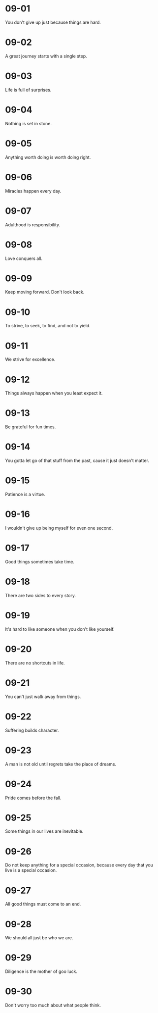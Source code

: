 # 09-01

You don't give up just because things are hard.

# 09-02

A great journey starts with a single step.

# 09-03

Life is full of surprises.

# 09-04

Nothing is set in stone.

# 09-05

Anything worth doing is worth doing right.

# 09-06

Miracles happen every day.

# 09-07

Adulthood is responsibility.

# 09-08

Love conquers all.

# 09-09

Keep moving forward. Don't look back.

# 09-10

To strive, to seek, to find, and not to yield.

# 09-11

We strive for excellence.

# 09-12

Things always happen when you least expect it.

# 09-13

Be grateful for fun times.

# 09-14

You gotta let go of that stuff from the past, cause it just doesn't matter.

# 09-15

Patience is a virtue.

# 09-16

I wouldn't give up being myself for even one second.

# 09-17

Good things sometimes take time.

# 09-18

There are two sides to every story.

# 09-19

It's hard to like someone when you don't like yourself.

# 09-20

There are no shortcuts in life.

# 09-21

You can't just walk away from things.

# 09-22

Suffering builds character.

# 09-23

A man is not old until regrets take the place of dreams.

# 09-24

Pride comes before the fall.

# 09-25

Some things in our lives are inevitable.

# 09-26

Do not keep anything for a special occasion, because every day that you live is a special occasion.

# 09-27

All good things must come to an end.

# 09-28

We should all just be who we are.

# 09-29

Diligence is the mother of goo luck.

# 09-30

Don't worry too much about what people think.